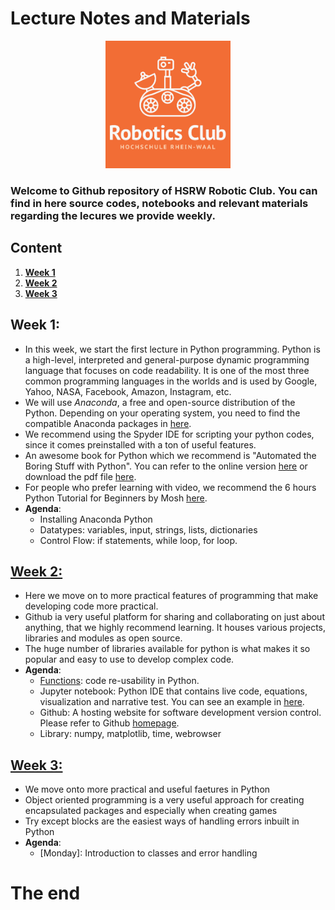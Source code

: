 # Lecture Notes and Materials

<p align="center">
<img src="./Logo_1.png" width=200 class="center">
 </p>

### Welcome to Github repository of HSRW Robotic Club. You can find in here source codes, notebooks and relevant materials regarding the lecures we provide weekly.

## Content
 1. **[Week 1](#week-1)**
 2. **[Week 2](#week-2)**
 3. **[Week 3](#week-3)**
 
 
## Week 1:
- In this week, we start the first lecture in Python programming. Python is a high-level, interpreted and general-purpose dynamic programming language that focuses on code readability. It is one of the most three common programming languages in the worlds and is used by Google, Yahoo, NASA, Facebook, Amazon, Instagram, etc.
- We will use *Anaconda*, a free and open-source distribution of the Python. Depending on your operating system, you need to find the compatible Anaconda packages in [here](https://docs.anaconda.com/anaconda/install/).
- We recommend using the Spyder IDE for scripting your python codes, since it comes preinstalled with a ton of useful features.
- An awesome book for Python which we recommend is "Automated the Boring Stuff with Python". You can refer to the online version [here](https://automatetheboringstuff.com/) or download the pdf file [here](http://bit.ly/2W6zTtN).
- For people who prefer learning with video, we recommend the 6 hours Python Tutorial for Beginners by Mosh [here](https://www.youtube.com/watch?v=_uQrJ0TkZlc).
- **Agenda**: 
    - Installing Anaconda Python
    - Datatypes: variables, input, strings, lists, dictionaries
    - Control Flow: if statements, while loop, for loop.

## [Week 2:](https://github.com/hsrwrobotics/Robotics_club_lectures/tree/master/Week%202)
- Here we move on to more practical features of programming that make developing code more practical.
- Github ia very useful platform for sharing and collaborating on just about anything, that we highly recommend learning. It houses various projects, libraries and modules as open source.
- The huge number of libraries available for python is what makes it so popular and easy to use to develop complex code.
- **Agenda**:
    - [Functions][1]: code re-usability in Python.
    - Jupyter notebook: Python IDE that contains live code, equations, visualization and narrative test. You can see an example in  [here](https://www.kaggle.com/vikrishnan/house-sales-price-using-regression).
    - Github: A hosting website for software development version control. Please refer to Github [homepage](https://github.com/).
    - Library: numpy, matplotlib, time, webrowser

## [Week 3:](https://github.com/hsrwrobotics/Robotics_club_lectures/tree/master/Week%203)
- We move onto more practical and useful faetures in Python
- Object oriented programming is a very useful approach for creating encapsulated packages and especially when creating games
- Try except blocks are the easiest ways of handling errors inbuilt in Python
- **Agenda**:
    - [Monday]: Introduction to classes and error handling
    
# The end
[1]:https://github.com/hsrwrobotics/Robotics_club_lectures/tree/master/Week%202/Functions

